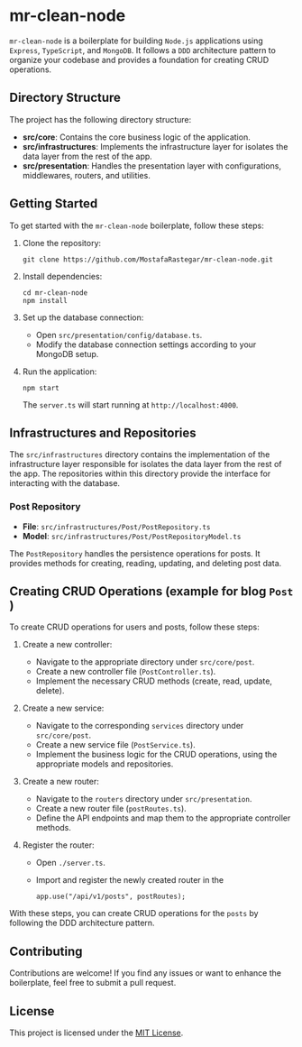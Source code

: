 # mr-clean-node

`mr-clean-node` is a boilerplate for building `Node.js` applications using `Express`, `TypeScript`, and `MongoDB`. It follows a `DDD` architecture pattern to organize your codebase and provides a foundation for creating CRUD operations.

## Directory Structure

The project has the following directory structure:

- **src/core**: Contains the core business logic of the application.
- **src/infrastructures**: Implements the infrastructure layer for isolates the data layer from the rest of the app.
- **src/presentation**: Handles the presentation layer with configurations, middlewares, routers, and utilities.

## Getting Started

To get started with the `mr-clean-node` boilerplate, follow these steps:

1. Clone the repository:

   ```
   git clone https://github.com/MostafaRastegar/mr-clean-node.git
   ```

2. Install dependencies:

   ```
   cd mr-clean-node
   npm install
   ```

3. Set up the database connection:

   - Open `src/presentation/config/database.ts`.
   - Modify the database connection settings according to your MongoDB setup.

4. Run the application:

   ```
   npm start
   ```

   The `server.ts` will start running at `http://localhost:4000`.

## Infrastructures and Repositories

The `src/infrastructures` directory contains the implementation of the infrastructure layer responsible for isolates the data layer from the rest of the app. The repositories within this directory provide the interface for interacting with the database.

### Post Repository

- **File**: `src/infrastructures/Post/PostRepository.ts`
- **Model**: `src/infrastructures/Post/PostRepositoryModel.ts`

The `PostRepository` handles the persistence operations for posts. It provides methods for creating, reading, updating, and deleting post data.

## Creating CRUD Operations (example for blog `Post` )

To create CRUD operations for users and posts, follow these steps:

1. Create a new controller:

   - Navigate to the appropriate directory under `src/core/post`.
   - Create a new controller file (`PostController.ts`).
   - Implement the necessary CRUD methods (create, read, update, delete).

2. Create a new service:

   - Navigate to the corresponding `services` directory under `src/core/post`.
   - Create a new service file (`PostService.ts`).
   - Implement the business logic for the CRUD operations, using the appropriate models and repositories.

3. Create a new router:

   - Navigate to the `routers` directory under `src/presentation`.
   - Create a new router file (`postRoutes.ts`).
   - Define the API endpoints and map them to the appropriate controller methods.

4. Register the router:

   - Open `./server.ts`.
   - Import and register the newly created router in the

     ```
     app.use("/api/v1/posts", postRoutes);
     ```

With these steps, you can create CRUD operations for the `posts` by following the DDD architecture pattern.

## Contributing

Contributions are welcome! If you find any issues or want to enhance the boilerplate, feel free to submit a pull request.

## License

This project is licensed under the [MIT License](https://opensource.org/licenses/MIT).
